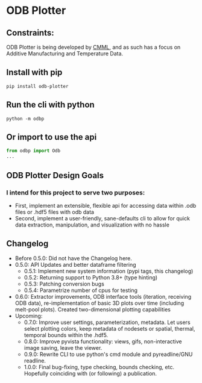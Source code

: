 # ODB Plotter

## Constraints:
ODB Plotter is being developed by [CMML](https://www.cmml.me.msstate.edu), and as such has a focus on Additive Manufacturing and Temperature Data.

## Install with pip
```shell
pip install odb-plotter
```

## Run the cli with python
```shell
python -m odbp
```

## Or import to use the api
```python
from odbp import Odb
...
```

## ODB Plotter Design Goals

### I intend for this project to serve two purposes:
- First, implement an extensible, flexible api for accessing data within .odb files or .hdf5 files with odb data
- Second, implement a user-friendly, sane-defaults cli to allow for quick data extraction, manipulation, and visualization with no hassle

## Changelog
* Before 0.5.0: Did not have the Changelog here.
* 0.5.0: API Updates and better dataframe filtering
    * 0.5.1: Implement new system information (pypi tags, this changelog)
    * 0.5.2: Returning support to Python 3.8+ (type hinting)
    * 0.5.3: Patching conversion bugs
    * 0.5.4: Parametrize number of cpus for testing
* 0.6.0: Extractor improvements, ODB interface tools (iteration, receiving ODB data), re-implementation of basic 3D plots over time (including melt-pool plots). Created two-dimensional plotting capabilities
* Upcoming:
    * 0.7.0: Improve user settings, parameterization, metadata. Let users select plotting colors, keep metadata of nodesets or spatial, thermal, temporal bounds within the .hdf5.
    * 0.8.0: Improve pyvista functionality: views, gifs, non-interactive image saving, leave the viewer.
    * 0.9.0: Rewrite CLI to use python's cmd module and pyreadline/GNU readline.
    * 1.0.0: Final bug-fixing, type checking, bounds checking, etc. Hopefully coinciding with (or following) a publication.
